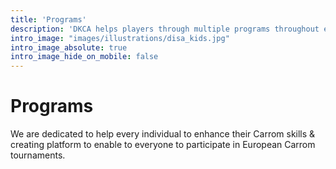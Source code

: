 ```yaml
---
title: 'Programs'
description: 'DKCA helps players through multiple programs throughout each season'
intro_image: "images/illustrations/disa_kids.jpg"
intro_image_absolute: true
intro_image_hide_on_mobile: false
---
```


# Programs

We are dedicated to help every individual to enhance their Carrom skills & creating platform to enable to everyone to participate in European Carrom tournaments.

